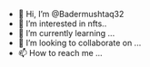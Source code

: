 - 👋 Hi, I’m @Badermushtaq32
- 👀 I’m interested in nfts..
- 🌱 I’m currently learning ...
- 💞️ I’m looking to collaborate on ...
- 📫 How to reach me ...

<!---
/Badermushtaq32 is a ✨ special ✨ repository because its `README.md` (this file) appears on your GitHub profile.
You can click the Preview link to take a look at your changes.
--->
